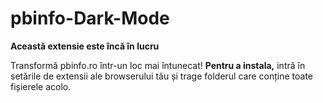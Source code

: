 # pbinfo-Dark-Mode
__Această extensie este încă în lucru__

Transformă pbinfo.ro într-un loc mai întunecat!
**Pentru a instala,** intră în setările de extensii ale browserului tău și trage folderul care conține toate fișierele acolo.
